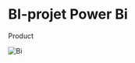 # BI-projet Power Bi 
Product 

![Bi](https://user-images.githubusercontent.com/49809803/210335622-84412db4-244e-462d-b22f-267b01dbf513.PNG)
